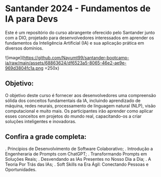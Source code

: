 # Santander 2024 - Fundamentos de IA para Devs

Este é um repositório do curso abrangente oferecido pelo Santander junto com a DIO, projetado para desenvolvedores interessados em aprender os fundamentos da Inteligência Artificial (IA) e sua aplicação prática em diversos domínios.


![image](https://github.com/Nayumt99/santander-bootcamp-ia/raw/main/assets/68863624/df6523a5-8065-46e2-ae9e-969d3804fc1a.png =250x)

## Objetivo:
O objetivo deste curso é fornecer aos desenvolvedores uma compreensão sólida dos conceitos fundamentais da IA, incluindo aprendizado de máquina, redes neurais, processamento de linguagem natural (NLP), visão computacional e muito mais. Os participantes irão aprender como aplicar esses conceitos em projetos do mundo real, capacitando-os a criar soluções inteligentes e inovadoras.

## Confira a grade completa:

. Princípios de Desenvolvimento de Software Colaborativo;
. Introdução a Engenheraria de Prompts com ChatGPT;
. Transformando Prompts em Soluções Reais;
. Desvendando as IAs Presentes no Nosso Dia a Dia;
. A Teoria Por Trás das IAs;
. Soft Skills na Era Ágil: Conectando Pessoas e Oportunidades.
